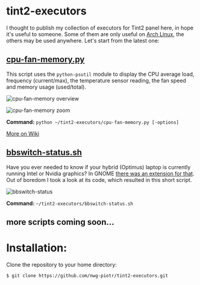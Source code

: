 # tint2-executors
I thought to publish my collection of executors for Tint2 panel here, in hope it's useful to someone. Some of them are only
useful on [Arch Linux](https://www.archlinux.org), the others may be used anywhere. Let's start from the latest one:

## [cpu-fan-memory.py](cpu-fan-memory.py)
This script uses the `python-psutil` module to display the CPU average load, frequency (current/max),
the temperature sensor reading, the fan speed and memory usage (used/total).

![cpu-fan-memory overview](http://nwg.pl/wiki-tint2-executors/cpu-fan-memory-overview.png)

![cpu-fan-memory zoom](http://nwg.pl/wiki-tint2-executors/cpu-fan-memory-zoom.png)

**Command:** `python ~/tint2-executors/cpu-fan-memory.py [-options]`

[More on Wiki](https://github.com/nwg-piotr/tint2-executors/wiki/CPU-load,-fan-speed,-memory-usage)

## [bbswitch-status.sh](https://github.com/nwg-piotr/tint2-executors/blob/master/bbswitch-status.sh)

Have you ever needed to know if your hybrid (Optimus) laptop is currently running Intel or Nvidia graphics? In GNOME [there was an extension for that](https://extensions.gnome.org/extension/1100/bumblebee-status). Out of boredom I took a look at its code, which resulted in this short script.

![bbswitch-status](http://nwg.pl/wiki-tint2-executors/bumblebee-status.png)

**Command:** `~/tint2-executors/bbswitch-status.sh`

## more scripts coming soon...

# Installation:

Clone the repository to your home directory:

`$ git clone https://github.com/nwg-piotr/tint2-executors.git`

